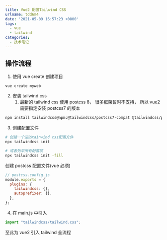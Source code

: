 ```yaml
---
title: Vue2 配置Tailwind CSS
urlname: tdd6m4
date: '2021-05-09 16:57:23 +0800'
tags:
  - vue
  - tailwind
categories:
  - 技术笔记
---
```


## 操作流程

1. 使用 vue create 创建项目

```bash
vue create myweb
```

2. 安装 tailwind css
   1. 最新的 tailwind css 使用 postcss 8， 很多框架暂时不支持， 所以 vue2 需要指定安装 postcss7 的版本

```bash
npm install tailwindcss@npm:@tailwindcss/postcss7-compat @tailwindcss/postcss7-compat postcss@^7 autoprefixer@^9
```

3. 创建配置文件

```bash
# 创建一个空的tainwind css配置文件
npx tailwindcss init

# 或者列举所有配置项
npx tailwindcss init -fill

```

创建 postcss 配置文件(vue 必须)

```javascript
// postcss.config.js
module.exports = {
  plugins: {
    tailwindcss: {},
    autoprefixer: {},
  },
};
```

4. 在 main.js 中引入

```javascript
import "tailwindcss/tailwind.css";
```

至此为 vue2 引入 tailwind 全流程

